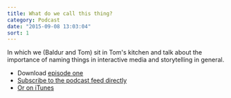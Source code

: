 ```yaml
---
title: What do we call this thing?
category: Podcast
date: "2015-09-08 13:03:04"
sort: 1
---
```


In which we (Baldur and Tom) sit in Tom's kitchen and talk about the importance of naming things in interactive media and storytelling in general.

* Download [episode one](http://thisisnotabook.baldurbjarnason.com/podcast/thisisnotthefutureofthebook-episode01.mp3)
* [Subscribe to the podcast feed directly](http://feedpress.me/thissnotthefutureofthebook)
* [Or on iTunes](https://itunes.apple.com/gb/podcast/this-is-not-future-book/id1038121104)
